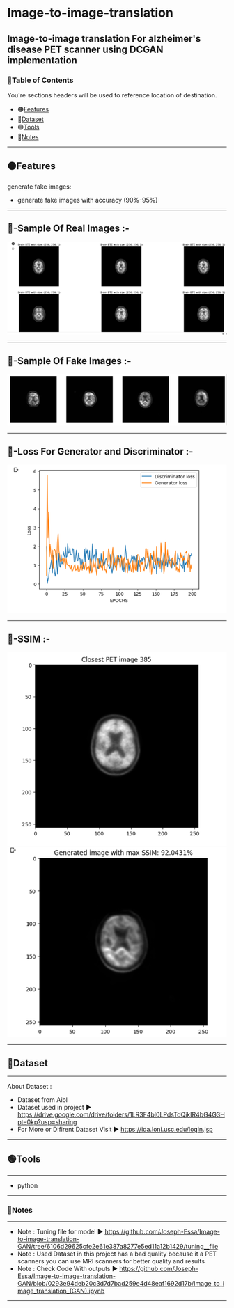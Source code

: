 # Image-to-image-translation
Image-to-image translation For alzheimer's disease PET scanner using DCGAN implementation 
----
### 📑Table of Contents
You're sections headers will be used to reference location of destination.

- 🟠[Features](#Features)
- 🔵[Dataset](#Dataset)
- 🟢[Tools](#Tools)
- 🔴[Notes](#Notes)

---

## 🟠Features

generate fake images: 

- generate fake images with accuracy (90%-95%)

---
🔶-Sample Of Real Images :-
---
![](screenshots/Real.png)

---
🔶-Sample Of Fake Images :-
---
![](screenshots/Fake.png)

---
🔶-Loss For Generator and Discriminator :-
---
![](screenshots/Loss.png)

---
🔶-SSIM :-
---
![](screenshots/ssim(r).png)
![](screenshots/ssim(f).png)

---

## 🔵Dataset
----
About Dataset : 
- Dataset from Aibl 
- Dataset used in project ▶️ https://drive.google.com/drive/folders/1LR3F4bl0LPdsTdQikIR4bG4G3Hpte0kp?usp=sharing
- For More or Difirent Dataset Visit ▶️ https://ida.loni.usc.edu/login.jsp  
----

## 🟢Tools
----
- python
----

### 🔴Notes
----
- Note : Tuning file for model ▶️ https://github.com/Joseph-Essa/Image-to-image-translation-GAN/tree/6106d29625cfe2e61e387a8277e5ed11a12b1429/tuning__file
- Note : Used Dataset in this project has a bad quality because it a PET scanners you can use MRI scanners for better quality and results 
- Note : Check Code With outputs ▶️ https://github.com/Joseph-Essa/Image-to-image-translation-GAN/blob/0293e94deb20c3d7d7bad259e4d48eaf1692d17b/Image_to_image_translation_(GAN).ipynb
----
